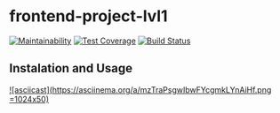 # frontend-project-lvl1
[![Maintainability](https://api.codeclimate.com/v1/badges/a99a88d28ad37a79dbf6/maintainability)](https://codeclimate.com/github/codeclimate/codeclimate/maintainability)
[![Test Coverage](https://api.codeclimate.com/v1/badges/a99a88d28ad37a79dbf6/test_coverage)](https://codeclimate.com/github/codeclimate/codeclimate/test_coverage)
[![Build Status](https://travis-ci.com/malevka/frontend-project-lvl1.svg?branch=master)](https://travis-ci.com/malevka/frontend-project-lvl1)
## Instalation and Usage
[![asciicast](https://asciinema.org/a/mzTraPsgwIbwFYcgmkLYnAiHf.png =1024x50)](https://asciinema.org/a/mzTraPsgwIbwFYcgmkLYnAiHf)
